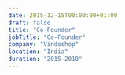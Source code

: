 ```yaml
---
date: 2015-12-15T00:00:00+01:00
draft: false
title: "Co-Founder"
jobTitle: "Co-Founder"
company: "Vindoshop"
location: "India"
duration: "2015-2018"
---
```

